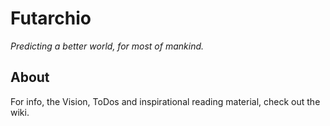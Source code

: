 Futarchio
=========

*Predicting a better world, for most of mankind.*


## About
For info, the Vision, ToDos and inspirational reading material, check out the wiki.

